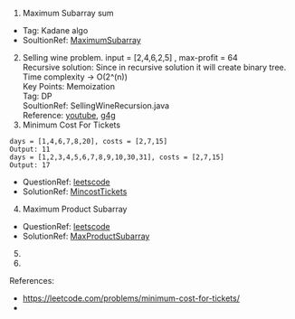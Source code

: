 1. Maximum Subarray sum
- Tag: Kadane algo
-  SoultionRef: [MaximumSubarray](https://github.com/keshav-repo/Data-strucure-algorithms-Java/blob/master/src/main/java/com/learning/dp/MaximumSubarray.java)
2. Selling wine problem.
   input = [2,4,6,2,5]  , max-profit = 64 \
   Recursive solution: Since in recursive solution it will create binary tree. \
   Time complexity -> O(2^(n)) \
   Key Points: Memoization \
   Tag: DP \
   SoultionRef: SellingWineRecursion.java \
   Reference: [youtube](https://www.youtube.com/watch?v=f4jUEEzjEJw), [g4g](https://www.geeksforgeeks.org/maximum-profit-sale-wines/) 
3. Minimum Cost For Tickets
```
days = [1,4,6,7,8,20], costs = [2,7,15]
Output: 11
days = [1,2,3,4,5,6,7,8,9,10,30,31], costs = [2,7,15]
Output: 17
```
- QuestionRef: [leetscode](https://leetcode.com/problems/minimum-cost-for-tickets/description/)
- SolutionRef: [MincostTickets](https://github.com/keshav-repo/Data-strucure-algorithms-Java/blob/master/src/main/java/com/learning/dp/MincostTickets.java)
4. Maximum Product Subarray
- QuestionRef: [leetscode](https://leetcode.com/problems/maximum-product-subarray/description/)
- SolutionRef: [MaxProductSubarray](https://github.com/keshav-repo/Data-strucure-algorithms-Java/blob/master/src/main/java/com/learning/dp/MaxProductSubarray.java)
5. 
6. 

References: 
- https://leetcode.com/problems/minimum-cost-for-tickets/
- 


